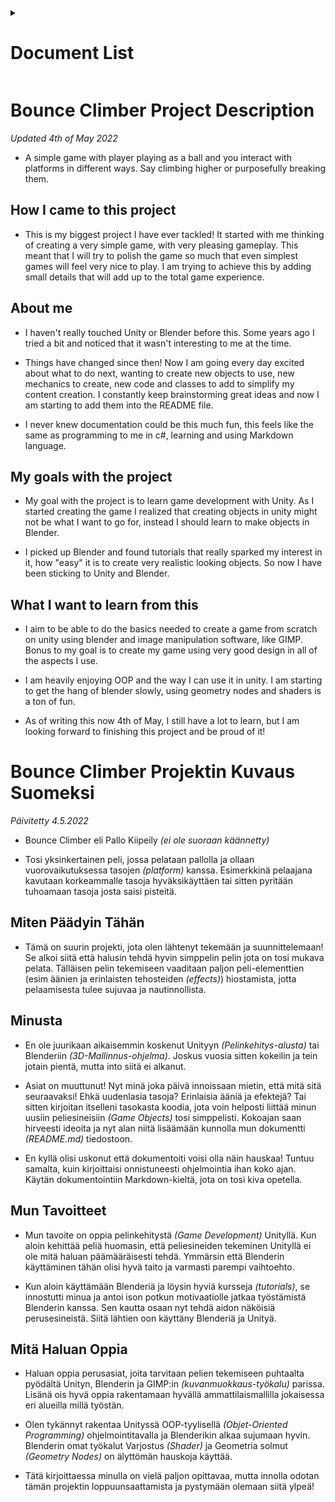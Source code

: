 <details>
<summary><h1>Document List</h1></summary>

[**Project Description** *(README.md)*](README.md#bounce-climber-project-description)

[**Game Manual** *(GAMEMANUAL.md)*](GAMEMANUAL.md#game-manual)

[**To-do List** *(TODOLIST.md)*](TODOLIST.md#to-do-list)

[**Project Plans** *(PROJECTPLANS.md)*](PROJECTPLANS.md#to-do-list)

[**Projektin Kuvaus Suomeksi (finnish)** *(README.md)*](README.md#bounce-climber-projektin-kuvaus-suomeksi)

</details>

# Bounce Climber Project Description

*Updated 4th of May 2022*

- A simple game with player playing as a ball and you interact with platforms in different ways. Say climbing higher or purposefully breaking them.

## How I came to this project

- This is my biggest project I have ever tackled! It started with me thinking of creating a very simple game, with very pleasing gameplay. This meant that I will try to polish the game so much that even simplest games will feel very nice to play. I am trying to achieve this by adding small details that will add up to the total game experience.

## About me

- I haven't really touched Unity or Blender before this. Some years ago I tried a bit and noticed that it wasn't interesting to me at the time.

- Things have changed since then! Now I am going every day excited about what to do next, wanting to create new objects to use, new mechanics to create, new code and classes to add to simplify my content creation. I constantly keep brainstorming great ideas and now I am starting to add them into the README file.

- I never knew documentation could be this much fun, this feels like the same as programming to me in c#, learning and using Markdown language.

## My goals with the project

- My goal with the project is to learn game development with Unity. As I started creating the game I realized that creating objects in unity might not be what I want to go for, instead I should learn to make objects in Blender.

- I picked up Blender and found tutorials that really sparked my interest in it, how "easy" it is to create very realistic looking objects. So now I have been sticking to Unity and Blender.

## What I want to learn from this

- I aim to be able to do the basics needed to create a game from scratch on unity using blender and image manipulation software, like GIMP. Bonus to my goal is to create my game using very good design in all of the aspects I use.

- I am heavily enjoying OOP and the way I can use it in unity. I am starting to get the hang of blender slowly, using geometry nodes and shaders is a ton of fun.

- As of writing this now 4th of May, I still have a lot to learn, but I am looking forward to finishing this project and be proud of it!


# Bounce Climber Projektin Kuvaus Suomeksi

*Päivitetty 4.5.2022*

- Bounce Climber eli Pallo Kiipeily *(ei ole suoraan käännetty)*

- Tosi yksinkertainen peli, jossa pelataan pallolla ja ollaan vuorovaikutuksessa tasojen *(platform)* kanssa. Esimerkkinä pelaajana kavutaan korkeammalle tasoja hyväksikäyttäen tai sitten pyritään tuhoamaan tasoja josta saisi pisteitä.

## Miten Päädyin Tähän

- Tämä on suurin projekti, jota olen lähtenyt tekemään ja suunnittelemaan! Se alkoi siitä että halusin tehdä hyvin simppelin pelin jota on tosi mukava pelata. Tälläisen pelin tekemiseen vaaditaan paljon peli-elementtien (esim äänien ja erinlaisten tehosteiden *(effects)*) hiostamista, jotta pelaamisesta tulee sujuvaa ja nautinnollista.

## Minusta

- En ole juurikaan aikaisemmin koskenut Unityyn *(Pelinkehitys-alusta)* tai Blenderiin *(3D-Mallinnus-ohjelma)*. Joskus vuosia sitten kokeilin ja tein jotain pientä, mutta into siitä ei alkanut.

- Asiat on muuttunut! Nyt minä joka päivä innoissaan mietin, että mitä sitä seuraavaksi! Ehkä uudenlasia tasoja? Erinlaisia ääniä ja efektejä? Tai sitten kirjoitan itselleni tasokasta koodia, jota voin helposti liittää minun uusiin peliesineisiin *(Game Objects)* tosi simppelisti. Kokoajan saan hirveesti ideoita ja nyt alan niitä lisäämään kunnolla mun dokumentti *(README.md)* tiedostoon.

- En kyllä olisi uskonut että dokumentoiti voisi olla näin hauskaa! Tuntuu samalta, kuin kirjoittaisi onnistuneesti ohjelmointia ihan koko ajan. Käytän dokumentointiin Markdown-kieltä, jota on tosi kiva opetella.

## Mun Tavoitteet

- Mun tavoite on oppia pelinkehitystä *(Game Development)* Unityllä. Kun aloin kehittää peliä huomasin, että peliesineiden tekeminen Unityllä ei ole mitä haluan päämääräisesti tehdä. Ymmärsin että Blenderin käyttäminen tähän olisi hyvä taito ja varmasti parempi vaihtoehto.

- Kun aloin käyttämään Blenderiä ja löysin hyviä kursseja *(tutorials)*, se innostutti minua ja antoi ison potkun motivaatiolle jatkaa työstämistä Blenderin kanssa. Sen kautta osaan nyt tehdä aidon näköisiä perusesineistä. Siitä lähtien oon käyttäny Blenderiä ja Unityä.

## Mitä Haluan Oppia

- Haluan oppia perusasiat, joita tarvitaan pelien tekemiseen puhtaalta pyödältä Unityn, Blenderin ja GIMP:in *(kuvanmuokkaus-työkalu)* parissa. Lisänä ois hyvä oppia rakentamaan hyvällä ammattilaismallilla jokaisessa eri alueilla millä työstän.

- Olen tykännyt rakentaa Unityssä OOP-tyylisellä *(Objet-Oriented Programming)* ohjelmointitavalla ja Blenderikin alkaa sujumaan hyvin. Blenderin omat työkalut Varjostus *(Shader)* ja Geometria solmut *(Geometry Nodes)* on älyttömän hauskoja käyttää.

- Tätä kirjoittaessa minulla on vielä paljon opittavaa, mutta innolla odotan tämän projektin loppuunsaattamista ja pystymään olemaan siitä ylpeä!